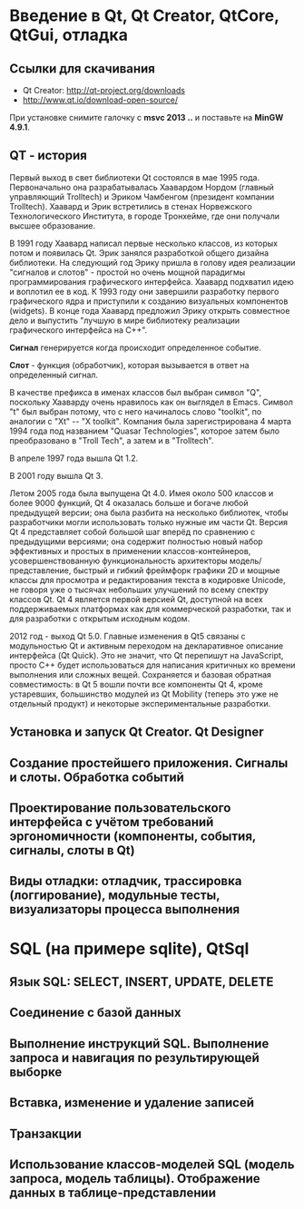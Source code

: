 ﻿Введение в Qt, Qt Creator, QtCore, QtGui, отладка
=================================================

Ссылки для скачивания
---------------------
* Qt Creator: http://qt-project.org/downloads
* http://www.qt.io/download-open-source/ 

При установке снимите галочку с **msvc 2013 ..** и поставьте на **MinGW 4.9.1**.

QT - история
------------

Первый выход в свет библиотеки Qt состоялся в мае 1995 года. 
Первоначально она разрабатывалась Хаавардом Нордом (главный управляющий Trolltech) и Эриком Чамбенгом (президент компании Trolltech). 
Хаавард и Эрик встретились в стенах Норвежского Технологического Института, в городе Тронхейме, где они получали высшее образование.

В 1991 году Хаавард написал первые несколько классов, из которых потом и появилась Qt. 
Эрик занялся разработкой общего дизайна библиотеки. 
На следующий год Эрику пришла в голову идея реализации "сигналов и слотов" - простой но очень мощной парадигмы программирования графического интерфейса. 
Хаавард подхватил идею и воплотил ее в код. 
К 1993 году они завершили разработку первого графического ядра и приступили к созданию визуальных компонентов (widgets). 
В конце года Хаавард предложил Эрику открыть совместное дело и выпустить "лучшую в мире библиотеку реализации графического интерфейса на C++".

**Сигнал** генерируется когда происходит определенное событие. 

**Слот** - функция (обработчик), которая вызывается в ответ на определенный сигнал.

В качестве префикса в именах классов был выбран символ "Q", поскольку Хааварду очень нравилось как он выглядел в Emacs. 
Символ "t" был выбран потому, что с него начиналось слово "toolkit", по аналогии с "Xt" -- "X toolkit". 
Компания была зарегистрирована 4 марта 1994 года под названием "Quasar Technologies", которое затем было преобразовано в "Troll Tech", а затем и в "Trolltech".

В апреле 1997 года вышла Qt 1.2.

В 2001 году вышла Qt 3. 

Летом 2005 года была выпущена Qt 4.0. 
Имея около 500 классов и более 9000 функций, Qt 4 оказалась больше и богаче любой предыдущей версии; 
она была разбита на несколько библиотек, чтобы разработчики могли использовать только нужные им части Qt. 
Версия Qt 4 представляет собой большой шаг вперёд по сравнению с предыдущими версиями; 
она содержит полностью новый набор эффективных и простых в применении классов-контейнеров, усовершенствованную функциональность архитекторы модель/представление, 
быстрый и гибкий фреймфорк графики 2D и мощные классы для просмотра и редактирования текста в кодировке Unicode, 
не говоря уже о тысячах небольших улучшений по всему спектру классов Qt. 
Qt 4 является первой версией Qt, доступной на всех поддерживаемых платформах как для коммерческой разработки, так и для разработки с открытым исходным кодом.

2012 год - выход Qt 5.0.
Главные изменения в Qt5 связаны с модульностью Qt и активным переходом на декларативное описание интерфейса (Qt Quick). 
Это не значит, что Qt перепишут на JavaScript, 
просто C++ будет использоваться для написания критичных ко времени выполнения или сложных вещей. 
Сохраняется и базовая обратная совместимость: в Qt 5 вошли почти все компоненты Qt 4, кроме устаревших, 
большинство модулей из Qt Mobility (теперь это уже не отдельный продукт) и некоторые экспериментальные разработки.

Установка и запуск Qt Creator. Qt Designer
------------------------------------------

Создание простейшего приложения. Сигналы и слоты. Обработка событий
-------------------------------------------------------------------

Проектирование пользовательского интерфейса с учётом требований эргономичности (компоненты, события, сигналы, слоты в Qt)
-------------------------------------------------------------------------------------------------------------------------

Виды отладки: отладчик, трассировка (логгирование), модульные тесты, визуализаторы процесса выполнения 
------------------------------------------------------------------------------------------------------

SQL (на примере sqlite), QtSql 
==============================

Язык SQL: SELECT, INSERT, UPDATE, DELETE 
----------------------------------------

Соединение с базой данных 
-------------------------

Выполнение инструкций SQL. Выполнение запроса и навигация по результирующей выборке
-----------------------------------------------------------------------------------

Вставка, изменение и удаление записей 
-------------------------------------

Транзакции 
----------

Использование классов-моделей SQL (модель запроса, модель таблицы). Отображение данных в таблице-представлении 
--------------------------------------------------------------------------------------------------------------

